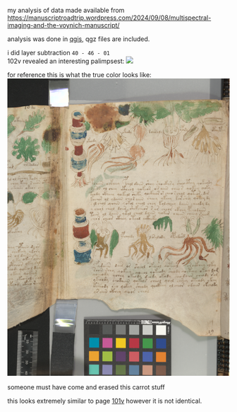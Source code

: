 my analysis of data made available from https://manuscriptroadtrip.wordpress.com/2024/09/08/multispectral-imaging-and-the-voynich-manuscript/

analysis was done in [qgis](https://qgis.org/), qgz files are included.

i did layer subtraction `40 - 46 - 01`  
102v revealed an interesting palimpsest:
![](102v-small.png)

for reference this is what the true color looks like:
![](Voynich_102v1_PSC-small.png)

someone must have come and erased this carrot stuff

this looks extremely similar to page [101v](https://collections.library.yale.edu/uv/uv.html#?manifest=https://collections.library.yale.edu/manifests/2002046&cv=0) however it is not identical.